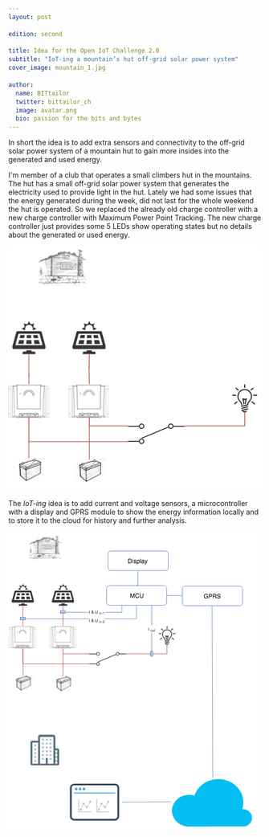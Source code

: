 ```yaml
---
layout: post

edition: second  

title: Idea for the Open IoT Challenge 2.0
subtitle: "IoT-ing a mountain’s hut off-grid solar power system"
cover_image: mountain_1.jpg

author:
  name: BITtailor
  twitter: bittailor_ch
  image: avatar.png
  bio: passion for the bits and bytes
---
```


In short the idea is to add extra sensors and connectivity to the off-grid solar power system of a mountain hut to gain more insides into the generated and used energy. 

<!-- more -->  

I'm member of a club that operates a small climbers hut in the mountains. The hut has a small off-grid solar power system that generates the electricity used to provide light in the hut. Lately we had some issues that the energy generated during the week, did not last for the whole weekend the hut is operated. So we replaced the already old charge controller with a new charge controller with Maximum Power Point Tracking. The new charge controller just provides some 5 LEDs show operating states but no details about the generated or used energy.

![off-grid solar power system](/images/oiot2-idea-1.png)

The *IoT-ing* idea is to add current and voltage sensors, a microcontroller with a display and GPRS module to show the energy information locally and to store it to the cloud for history and further analysis. 

![off-grid solar power system](/images/oiot2-idea-2.png)




  


